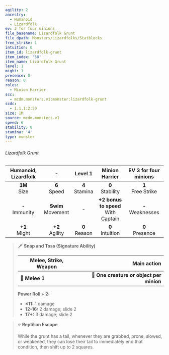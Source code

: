 ```yaml
---
agility: 2
ancestry:
  - Humanoid
  - Lizardfolk
ev: 3 for four minions
file_basename: Lizardfolk Grunt
file_dpath: Monsters/Lizardfolks/Statblocks
free_strike: 1
intuition: 0
item_id: lizardfolk-grunt
item_index: '50'
item_name: Lizardfolk Grunt
level: 1
might: 1
presence: 0
reason: 0
roles:
  - Minion Harrier
scc:
  - mcdm.monsters.v1:monster:lizardfolk-grunt
scdc:
  - 1.1.1:2:50
size: 1M
source: mcdm.monsters.v1
speed: 6
stability: 0
stamina: '4'
type: monster
---
```


###### Lizardfolk Grunt

| Humanoid, Lizardfolk |           -            |      Level 1       |             Minion Harrier              | EV 3 for four minions  |
| :------------------: | :--------------------: | :----------------: | :-------------------------------------: | :--------------------: |
|   **1M**<br/> Size   |    **6**<br/> Speed    | **4**<br/> Stamina |          **0**<br/> Stability           | **1**<br/> Free Strike |
| **-**<br/> Immunity  | **Swim**<br/> Movement |         -          | **+2 bonus to speed**<br/> With Captain | **-**<br/> Weaknesses  |
|  **+1**<br/> Might   |  **+2**<br/> Agility   | **0**<br/> Reason  |          **0**<br/> Intuition           |  **0**<br/> Presence   |

<!-- -->
> 🗡 **Snap and Toss (Signature Ability)**
>
> | **Melee, Strike, Weapon** |                          **Main action** |
> | ------------------------- | ---------------------------------------: |
> | **📏 Melee 1**            | **🎯 One creature or object per minion** |
>
> **Power Roll + 2:**
>
> - **≤11:** 1 damage
> - **12-16:** 2 damage; slide 2
> - **17+:** 3 damage; slide 2

<!-- -->
> ⭐️ **Reptilian Escape**
>
> While the grunt has a tail, whenever they are grabbed, prone, slowed, or weakened, they can lose their tail to immediately end that condition, then shift up to 2 squares.
